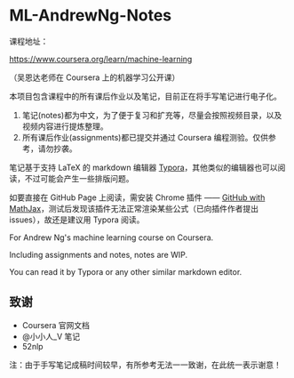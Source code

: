 # ML-AndrewNg-Notes

课程地址：

https://www.coursera.org/learn/machine-learning

（吴恩达老师在 Coursera 上的机器学习公开课）



本项目包含课程中的所有课后作业以及笔记，目前正在将手写笔记进行电子化。

1. 笔记(notes)都为中文，为了便于复习和扩充等，尽量会按照视频目录，以及视频内容进行提炼整理。
2. 所有课后作业(assignments)都已提交并通过 Coursera 编程测验。仅供参考，请勿抄袭。


笔记基于支持 LaTeX 的 markdown 编辑器 [Typora][2]，其他类似的编辑器也可以阅读，不过可能会产生一些排版问题。

如要直接在 GitHub Page 上阅读，需安装 Chrome 插件 —— [GitHub with MathJax][1]，测试后发现该插件无法正常渲染某些公式（已向插件作者提出 issues），故还是建议用 Typora 阅读。



For Andrew Ng's machine learning course on Coursera.

Including assignments and notes, notes are WIP.

You can read it by Typora or any other similar markdown editor.

## 致谢

- Coursera 官网文档
- @小小人_V 笔记
- 52nlp



注：由于手写笔记成稿时间较早，有所参考无法一一致谢，在此统一表示谢意！



[1]: https://chrome.google.com/webstore/detail/ioemnmodlmafdkllaclgeombjnmnbima
[2]: https://typora.io/